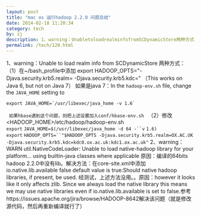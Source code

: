 ```yaml
---
layout: post
title: "mac os 运行hadoop 2.2.0 问题总结"
date: 2014-02-18 11:20:34
category: tech
by: zj
description: 1、warning：UnabletoloadrealminfofromSCDynamicStore两种方式：（1）在~/bash_profile中添加exportHADOOP_OPTS=&quot;-Djava.security.krb5.realm=-Djava.security.krb5.kdc=&quot;
permalink: /tech/120.html
---
```

1、warning：Unable to load realm info from SCDynamicStore 两种方式： （1）在~/bash\_profile中添加 export HADOOP\_OPTS="-Djava.security.krb5.realm= -Djava.security.krb5.kdc=" （This works on Java 6, but not on Java 7） 如果是java 7：In the `hadoop-env.sh` file, change the `JAVA_HOME` setting to

    export JAVA_HOME=`/usr/libexec/java_home -v 1.6`

` 如果hbase遇到这个问题，则把上述设置加入conf/hbase-env.sh ` （2）修改 <HADOOP\_HOME>/etc/hadoop/hadoop-env.sh `export` `JAVA_HOME=$(/usr/libexec/java_home -d 64 -``v` `1.6)` `export` `HADOOP_OPTS=``"$HADOOP_OPTS -Djava.security.krb5.realm=OX.AC.UK -Djava.security.krb5.kdc=kdc0.ox.ac.uk:kdc1.ox.ac.uk"` 2、warning：WARN util.NativeCodeLoader: Unable to load native-hadoop library for your platform... using builtin-java classes where applicable 原因：编译的64bits hadoop 2.2.0中没有lib。解决方法：在core-site.xml中添加 <property> <name>io.native.lib.available</name> <value>false</value> <description>default value is true:Should native hadoop libraries, if present, be used.</description> </property> 经测试，上述方法没用。。原因：however it looks like it only affects zlib. Since we always load the native library this means we may use native libraries even if io.native.lib.available is set to false.参考https://issues.apache.org/jira/browse/HADOOP-8642解决该问题（就是修改源代码，然后再重新编译就行了）      
